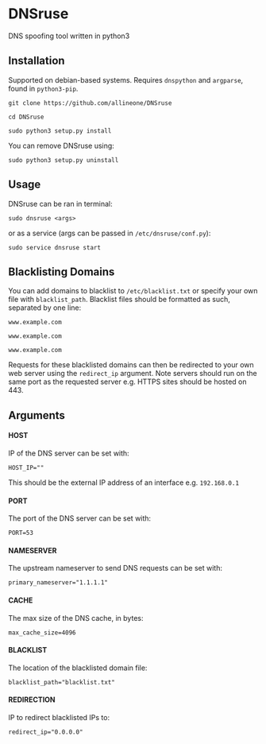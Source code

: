 # DNSruse
DNS spoofing tool written in python3

## Installation
Supported on debian-based systems. Requires `dnspython` and `argparse`, found in `python3-pip`.

`git clone https://github.com/allineone/DNSruse`

`cd DNSruse`

`sudo python3 setup.py install`

You can remove DNSruse using:

`sudo python3 setup.py uninstall`

## Usage
DNSruse can be ran in terminal:

`sudo dnsruse <args>`

or as a service (args can be passed in `/etc/dnsruse/conf.py`):

`sudo service dnsruse start`

## Blacklisting Domains

You can add domains to blacklist to `/etc/blacklist.txt` or specify your own file with `blacklist_path`. Blacklist files should be formatted as such, separated by one line:

`www.example.com`

`www.example.com`

`www.example.com`

Requests for these blacklisted domains can then be redirected to your own web server using the `redirect_ip` argument. Note servers should run on the same port as the requested server e.g. HTTPS sites should be hosted on 443.

## Arguments

#### HOST
IP of the DNS server can be set with:

`HOST_IP=""`

This should be the external IP address of an interface e.g. `192.168.0.1`


#### PORT
The port of the DNS server can be set with:

`PORT=53`

#### NAMESERVER
The upstream nameserver to send DNS requests can be set with:

`primary_nameserver="1.1.1.1"`

#### CACHE
The max size of the DNS cache, in bytes:

`max_cache_size=4096`

#### BLACKLIST
The location of the blacklisted domain file:

`blacklist_path="blacklist.txt"`

#### REDIRECTION
IP to redirect blacklisted IPs to:

`redirect_ip="0.0.0.0"`
